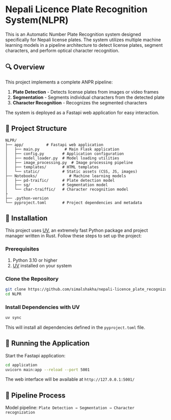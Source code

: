 #  Nepali Licence Plate Recognition System(NLPR)

This is an Automatic Number Plate Recognition  system designed specifically for Nepali license plates. The system utilizes multiple machine learning models in a pipeline architecture to detect license plates, segment characters, and perform optical character recognition.

## 🔍 Overview

This project implements a complete ANPR pipeline:

1. **Plate Detection** - Detects license plates from images or video frames
2. **Segmentation** - Segments individual characters from the detected plate
3. **Character Recognition** - Recognizes the segmented characters

The system is deployed as a Fastapi web application for easy interaction.

## 📂 Project Structure

```
NLPR/
├── app/          # Fastapi web application
│   ├── main.py           # Main Flask application
│   ├── config.py        # Application configuration
│   ├── model_loader.py  # Model loading utilities
│   ├── image_processing.py  # Image processing pipeline
│   ├── templates/       # HTML templates
│   └── static/          # Static assets (CSS, JS, images)
├── Notebooks/              # Machine learning models
│   ├── pd-traific/      # Plate detection model
│   ├── sg/              # Segmentation model
│   └── char-traiffic/   # Character recognition model
├
├── .python-version
└── pyproject.toml       # Project dependencies and metadata
```

## 🚀 Installation

This project uses [UV](https://github.com/astral-sh/uv), an extremely fast Python package and project manager written in Rust. Follow these steps to set up the project:

### Prerequisites

1. Python 3.10 or higher
2. [UV](https://github.com/astral-sh/uv) installed on your system

### Clone the Repository

```bash
git clone https://github.com/simalshakha/nepali-licence_plate_recognization.git
cd NLPR
```

### Install Dependencies with UV

```bash
uv sync
```

This will install all dependencies defined in the `pyproject.toml` file.

## 🏃 Running the Application

Start the Fastapi application:

```bash
cd application
uvicorn main:app --reload --port 5001
```

The web interface will be available at `http://127.0.0.1:5001/`

## 🔄 Pipeline Process
Model pipeline: `Plate Detection → Segmentation → Character recognization`
